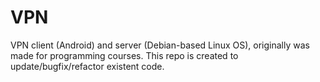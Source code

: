 # VPN
VPN client (Android) and server (Debian-based Linux OS), originally was made for programming courses. This repo is created to update/bugfix/refactor existent code.
